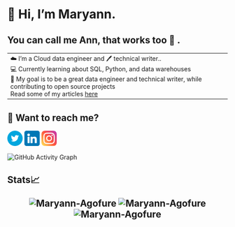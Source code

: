 # 👋 Hi, I’m Maryann. 
## You can call me Ann, that works too 👀 .
<table>
<tr>
  <td valign="center">
    ☁️ I’m a Cloud data engineer and 🖊️ technical writer..<br />💻 Currently learning about SQL, Python, and data warehouses<br />  🎯 My goal is to be a great data engineer and technical writer, while contributing to open source projects <br />  Read some of my articles <a href="https://medium.com/me/stories/public">here</a>
<td >
 </table>
  
## 🤙 Want to reach me?

  <a href="https://twitter.com/Mary_Annie__"><img src="./twitter.png" width="35" alt="Twitter"/></a> 
  <a href="https://www.linkedin.com/in/agofure-maryann-67b144164/"><img src="./linkedin.png" width="35" alt="LinkedIn"/></a> 
  <a href="https://www.instagram.com/mayrheeann_/"><img src="./instagram.png" width="35" alt="Instagram"/></a>
  
  ![GitHub Activity Graph](https://activity-graph.herokuapp.com/graph?username=Maryann-Agofure&theme=dracula&hide_border=true)
  ## Stats📈 <p align="center"> <img width="40%" src="https://github-readme-stats.vercel.app/api/top-langs?username=Maryann-Agofure&show_icons=true&theme=dracula&title_color=ff8000&text_color=ffffff&bg_color=6a6a6a&locale=en&layout=compact&hide_border=true" alt="Maryann-Agofure" />  <img width="48%" src="https://github-readme-stats.vercel.app/api?username=Maryann-Agofure&show_icons=true&theme=dracula&title_color=ff8000&text_color=ffffff&bg_color=6a6a6a&locale=en&hide_border=true" alt="Maryann-Agofure" /> <img width="48%" src="https://github-readme-streak-stats.herokuapp.com/?user=Maryann-Agofure&theme=highcontrast&hide_border=true" alt="Maryann-Agofure" /> </p>


<!---
Maryann-Agofure/Maryann-Agofure is a ✨ special ✨ repository because its `README.md` (this file) appears on your GitHub profile.
You can click the Preview link to take a look at your changes.
<a href="https://www.flaticon.com/free-icons/linkedin" title="linkedin icons">Linkedin icons created by riajulislam - Flaticon</a>
<a href="https://www.flaticon.com/free-icons/instagram" title="instagram icons">Instagram icons created by Pixel perfect - Flaticon</a>
<a href="https://www.flaticon.com/free-icons/social" title="social icons">Social icons created by riajulislam - Flaticon</a>
--->

